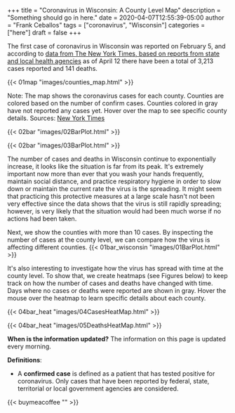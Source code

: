 +++
title = "Coronavirus in Wisconsin: A County Level Map"
description = "Something should go in here."
date = 2020-04-07T12:55:39-05:00
author = "Frank Ceballos"
tags = ["coronavirus", "Wisconsin"]
categories = ["here"]
draft = false
+++


The first case of coronavirus in Wisconsin was reported on February 5, and according
to [data from The New York Times, based on reports from state and local health agencies](https://github.com/nytimes/covid-19-data)
as of April 12 there have been a total of 3,213 cases reported and 141 deaths.
<!--more-->

{{< 01map "images/counties_map.html" >}}


Note: The map shows the coronavirus cases for each county. Counties are colored
based on the number of confirm cases. Counties colored in
gray have not reported any cases yet. Hover over the map to
see specific county details.
Sources: [New York Times](https://github.com/nytimes/covid-19-data)



{{< 02bar "images/02BarPlot.html" >}}

{{< 02bar "images/03BarPlot.html" >}}

The number of cases and deaths in Wisconsin continue to exponentially increase, it looks like
the situation is far from its peak. It's extremely important now more than ever that you wash your hands
frequently, maintain social distance, and practice respiratory hygiene in order
to slow down or maintain the current rate the virus is the spreading. It might seem that practicing this
protective measures at a large scale hasn't not been very effective since the
data shows that the virus is still rapidly spreading; however,
is very likely that the situation would had been much worse if no actions had
been taken.

Next, we show the counties with more than 10 cases. By inspecting the number of
cases at the county level, we can compare how the virus is affecting different
counties.
{{< 01bar_wisconsin "images/01BarPlot.html" >}}

It's also interesting to investigate how the virus has spread with time at the
county level. To show that, we create heatmaps (see Figures below) to keep track on how
the number of cases and deaths have changed with time. Days where no cases or
deaths were reported are shown in gray. Hover the mouse over the heatmap to learn specific
details about each county.

{{< 04bar_heat "images/04CasesHeatMap.html" >}}

{{< 04bar_heat "images/05DeathsHeatMap.html" >}}



**When is the information updated?**
The information on this page is updated every morning.

**Definitions**:
* A **confirmed case** is defined as a patient that has tested positive for coronavirus.
Only cases that have been reported by federal, state, territorial or local government
agencies are considered.

{{< buymeacoffee "" >}}
